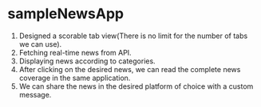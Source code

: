 # sampleNewsApp
1. Designed a scorable tab view(There is no limit for the number of tabs we can use).
2. Fetching real-time news from API.
3. Displaying news according to categories.
4. After clicking on the desired news, we can read the complete news coverage in the same application.
5. We can share the news in the desired platform of choice with a custom message.
